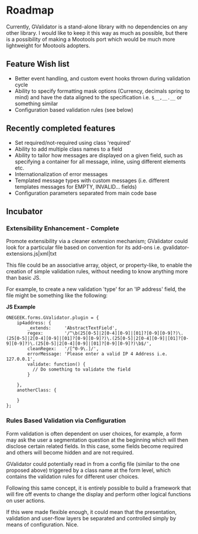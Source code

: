 # Roadmap #

Currently, GValidator is a stand-alone library with no dependencies on any other library. I would like to keep it this way as much as possible, but there is a possibility of making a Mootools port which would be much more lightweight for Mootools adopters.

## Feature Wish list ##
  * Better event handling, and custom event hooks thrown during validation cycle
  * Ability to specify formatting mask options (Currency, decimals spring to mind) and have the data aligned to the specification i.e. `$__,__.__` or something similar
  * Configuration based validation rules (see below)

## Recently completed features ##
  * Set required/not-required using class 'required'
  * Ability to add multiple class names to a field
  * Ability to tailor how messages are displayed on a given field, such as specifying a container for all message, inline, using different elements etc.
  * Internationalization of error messages
  * Templated message types with custom messages (i.e. different templates messages for EMPTY, INVALID... fields)
  * Configuration parameters separated from main code base

## Incubator ##

### Extensibility Enhancement - Complete ###
Promote extensibility via a cleaner extension mechanism; GValidator could look for a particular file based on convention for its add-ons i.e. gvalidator-extensions.js|xml|txt

This file could be an associative array, object, or property-like, to enable the creation of simple validation rules, without needing to know anything more than basic JS.

For example, to create a new validation 'type' for an 'IP address' field, the file might be something like the following:

**JS Example**
```
ONEGEEK.forms.GValidator.plugin = {
    ip4address: {
        _extends:     'AbstractTextField',
        regex:        '/^\b(25[0-5]|2[0-4][0-9]|[01]?[0-9][0-9]?)\.(25[0-5]|2[0-4][0-9]|[01]?[0-9][0-9]?)\.(25[0-5]|2[0-4][0-9]|[01]?[0-9][0-9]?)\.(25[0-5]|2[0-4][0-9]|[01]?[0-9][0-9]?)\b$/',
        cleanRegex:   '/[^0-9\.]/',
        errorMessage: 'Please enter a valid IP 4 Address i.e. 127.0.0.1',
        validate: function() {
          // Do something to validate the field
        }
      
    },
    anotherClass: {
                
    }    
};
```

### Rules Based Validation via Configuration ###
Form validation is often dependent on user choices, for example, a form may ask the user a segmentation question at the beginning which will then disclose certain related fields. In this case, some fields become required and others will become hidden and are not required.

GValidator could potentially read in from a config file (similar to the one proposed above) triggered by a class name at the form level, which contains the validation rules for different user choices.

Following this same concept, it is entirely possible to build a framework that will fire off events to change the display and perform other logical functions on user actions.

If this were made flexible enough, it could mean that the presentation, validation and user-flow layers be separated and controlled simply by means of configuration. Nice.